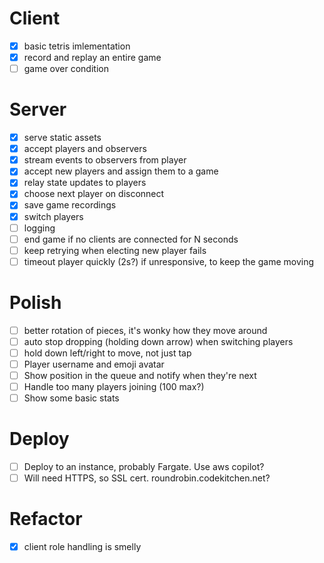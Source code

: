 # Client
- [x] basic tetris imlementation
- [x] record and replay an entire game
- [ ] game over condition

# Server
- [x] serve static assets
- [x] accept players and observers
- [x] stream events to observers from player
- [x] accept new players and assign them to a game
- [x] relay state updates to players
- [x] choose next player on disconnect
- [x] save game recordings
- [x] switch players
- [ ] logging
- [ ] end game if no clients are connected for N seconds
- [ ] keep retrying when electing new player fails
- [ ] timeout player quickly (2s?) if unresponsive, to keep the game moving

# Polish
- [ ] better rotation of pieces, it's wonky how they move around
- [ ] auto stop dropping (holding down arrow) when switching players
- [ ] hold down left/right to move, not just tap
- [ ] Player username and emoji avatar
- [ ] Show position in the queue and notify when they're next
- [ ] Handle too many players joining (100 max?)
- [ ] Show some basic stats

# Deploy
- [ ] Deploy to an instance, probably Fargate. Use aws copilot?
- [ ] Will need HTTPS, so SSL cert. roundrobin.codekitchen.net?

# Refactor
- [x] client role handling is smelly
